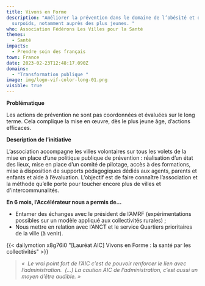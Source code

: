```yaml
---
title: Vivons en Forme
description: "Améliorer la prévention dans le domaine de l’obésité et du
  surpoids, notamment auprès des plus jeunes. "
who: Association Fédérons Les Villes pour la Santé
themes:
  - Santé
impacts:
  - Prendre soin des français
town: France
date: 2023-02-23T12:48:17.090Z
domains:
  - "Transformation publique "
image: img/logo-vif-color-long-01.png
visible: true
---
```

**Problématique**

Les actions de prévention ne sont pas coordonnées et évaluées sur le long terme. Cela complique la mise en œuvre, dès le plus jeune âge, d’actions efficaces.

**Description de l’initiative**

L’association accompagne les villes volontaires sur tous les volets de la mise en place d’une politique publique de prévention : réalisation d’un état des lieux, mise en place d’un comité de pilotage, accès à des formations, mise à disposition de supports pédagogiques dédiés aux agents, parents et enfants et aide à l’évaluation. L’objectif est de faire connaître l’association et la méthode qu’elle porte pour toucher encore plus de villes et d'intercommunalités.

**En 6 mois, l’Accélérateur nous a permis de…**

* Entamer des échanges avec le président de l’AMRF (expérimentations possibles sur un modèle appliqué aux collectivités rurales) ;
* Nous mettre en relation avec l’ANCT et le service Quartiers prioritaires de la ville (à venir).

{{< dailymotion x8g76i0 "\[Lauréat AIC] Vivons en Forme : la santé par les collectivités" >}}

> *«  Le vrai point fort de l’AIC c’est de pouvoir renforcer le lien avec l’administration.  (...) La caution AIC de l’administration, c’est aussi un moyen d’être audible. »*
